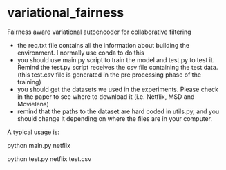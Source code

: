 # variational_fairness

Fairness aware variational autoencoder for collaborative filtering 

- the req.txt file contains all the information about building the environment. I normally use conda to do this
- you should use main.py script to train the model and test.py to test it. Remind the test.py script receives the csv file containing the test data. (this test.csv file is generated in the pre processing phase of the training)
- you should get the datasets we used in the experiments. Please check in the paper to see where to download it (i.e. Netflix, MSD and Movielens)
- remind that the paths to the dataset are hard coded in utils.py, and you should change it depending on where the files are in your computer. 

A typical usage is:

python main.py netflix

python test.py netflix test.csv

